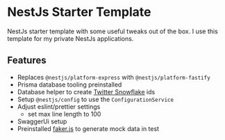 # NestJs Starter Template

NestJs starter template with some useful tweaks out of the box. I use this template for my private
NestJs applications.

## Features

- Replaces `@nestjs/platform-express` with `@nestjs/platform-fastify`
- Prisma database tooling preinstalled
- Database helper to create [Twitter Snowflake](https://developer.twitter.com/en/docs/twitter-ids) ids
- Setup `@nestjs/config` to use the `ConfigurationService`
- Adjust eslint/prettier settings
  - set max line length to 100
- SwaggerUi setup
- Preinstalled [faker.js](https://github.com/marak/Faker.js/) to generate mock data in test